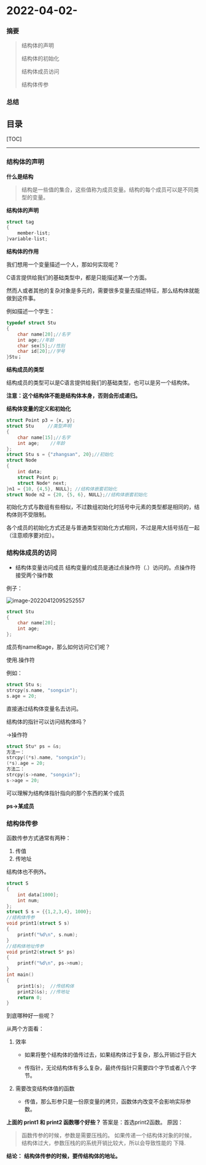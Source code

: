 # 2022-04-02-

### 摘要
> 结构体的声明
>
> 结构体的初始化
>
> 结构体成员访问
>
> 结构体传参

### 总结
> 

目录
---
[TOC]

------

### 结构体的声明

**什么是结构**

> 结构是一些值的集合，这些值称为成员变量。结构的每个成员可以是不同类型的变量。

**结构体的声明**

```c
struct tag
{
	member-list;
}variable-list;
```

**结构体的作用**

我们想用一个变量描述一个人，那如何实现呢？

C语言提供给我们的基础类型中，都是只能描述某一个方面。

然而人或者其他的复杂对象是多元的，需要很多变量去描述特征，那么结构体就能做到这件事。

例如描述一个学生：

```c
typedef struct Stu
{
	char name[20];//名字
	int age;//年龄
	char sex[5];//性别
	char id[20];//学号
}Stu；
```

**结构成员的类型**

结构成员的类型可以是C语言提供给我们的基础类型，也可以是另一个结构体。

**注意：这个结构体不能是结构体本身，否则会形成递归。**



**结构体变量的定义和初始化**



```c
struct Point p3 = {x, y};
struct Stu     //类型声明
{
	char name[15];//名字
	int age;    //年龄
};
struct Stu s = {"zhangsan", 20};//初始化
struct Node
{
	int data;
	struct Point p;
	struct Node* next;
}n1 = {10, {4,5}, NULL}; //结构体嵌套初始化
struct Node n2 = {20, {5, 6}, NULL};//结构体嵌套初始化
```

初始化方式与数组有些相似，不过数组初始化时括号中元素的类型都是相同的，结构体则不受限制。

各个成员的初始化方式还是与普通类型初始化方式相同，不过是用大括号括在一起（注意顺序要对应）。



### 结构体成员的访问

* 结构体变量访问成员
  结构变量的成员是通过点操作符（.）访问的。点操作符接受两个操作数

例子：

![image-20220412095252557](https://cdn.jsdelivr.net/gh/sxfinn/Pic/img/202204120952589.png)

```c
struct Stu
{
	char name[20];
	int age;
};
```

成员有name和age，那么如何访问它们呢？

使用.操作符

例如：

```c
struct Stu s;
strcpy(s.name, "songxin");
s.age = 20;
```

直接通过结构体变量名去访问。



结构体的指针可以访问结构体吗？

->操作符

```c
struct Stu* ps = &s;
方法一：
strcpy((*s).name, "songxin");
(*s).age = 20;
方法二：
strcpy(s->name, "songxin");
s->age = 20;
```

可以理解为结构体指针指向的那个东西的某个成员

**ps->某成员**



### 结构体传参

函数传参方式通常有两种：

1. 传值
2. 传地址

结构体也不例外。

```c
struct S
{
	int data[1000];
	int num;
};
struct S s = {{1,2,3,4}, 1000};
//结构体传参
void print1(struct S s)
{
	printf("%d\n", s.num);
}
//结构体地址传参
void print2(struct S* ps)
{
	printf("%d\n", ps->num);
}
int main()
{
	print1(s);  //传结构体
	print2(&s); //传地址
	return 0;
}
```

到底哪种好一些呢？

从两个方面看：

1. 效率

   * 如果将整个结构体的值传过去，如果结构体过于复杂，那么开销过于巨大

   * 传指针，无论结构体有多么复杂，最终传指针只需要四个字节或者八个字节。

     

2. 需要改变结构体值的函数

   * 传值，那么形参只是一份原变量的拷贝，函数体内改变不会影响实际参数。

     

**上面的 print1 和 print2 函数哪个好些？**
答案是：首选print2函数。
原因：

> 函数传参的时候，参数是需要压栈的。
> 如果传递一个结构体对象的时候，结构体过大，参数压栈的的系统开销比较大，所以会导致性能的
> 下降.

**结论：**
**结构体传参的时候，要传结构体的地址。**

